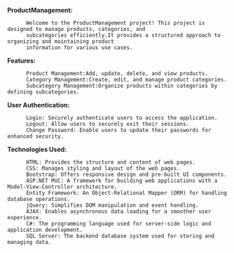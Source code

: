 **ProductManagement:**

          Welcome to the ProductManagement project! This project is designed to manage products, categories, and 
          subcategories efficiently.It provides a structured approach to organizing and maintaining product
          information for various use cases.

**Features:**

          Product Management:Add, update, delete, and view products.
          Category Management:Create, edit, and manage product categories.
          Subcategory Management:Organize products within categories by defining subcategories.

**User Authentication:**

          Login: Securely authenticate users to access the application.
          Logout: Allow users to securely exit their sessions.
          Change Password: Enable users to update their passwords for enhanced security.

**Technologies Used:**

          HTML: Provides the structure and content of web pages.
          CSS: Manages styling and layout of the web pages.
          Bootstrap: Offers responsive design and pre-built UI components.
          ASP.NET MVC: A framework for building web applications with a Model-View-Controller architecture.
          Entity Framework: An Object-Relational Mapper (ORM) for handling database operations.
          jQuery: Simplifies DOM manipulation and event handling.
          AJAX: Enables asynchronous data loading for a smoother user experience.
          C#: The programming language used for server-side logic and application development.
          SQL Server: The backend database system used for storing and managing data.
